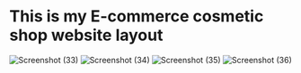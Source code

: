 # This is my E-commerce cosmetic shop website layout

![Screenshot (33)](https://user-images.githubusercontent.com/62923466/118398176-0ec2ac00-b675-11eb-808a-0cb30bd900bb.png)
![Screenshot (34)](https://user-images.githubusercontent.com/62923466/118398181-12563300-b675-11eb-951f-417d5d49a74f.png)
![Screenshot (35)](https://user-images.githubusercontent.com/62923466/118398182-141ff680-b675-11eb-826a-68a0b4a7d771.png)
![Screenshot (36)](https://user-images.githubusercontent.com/62923466/118398183-15e9ba00-b675-11eb-97da-0f74354fd977.png)
